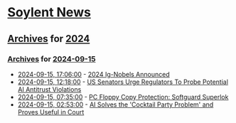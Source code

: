 # [Soylent News](../../../README.md)

## [Archives](../../index.md) for [2024](../index.md)

### [Archives](../../index.md) for [2024-09-15](index.md)

* [2024-09-15, 17:06:00](https://soylentnews.org/article.pl?sid=24/09/14/1350215&from=rss) - [2024 Ig-Nobels Announced](https://soylentnews.org/article.pl?sid=24/09/14/1350215&from=rss)
* [2024-09-15, 12:18:00](https://soylentnews.org/article.pl?sid=24/09/14/1339201&from=rss) - [US Senators Urge Regulators To Probe Potential AI Antitrust Violations](https://soylentnews.org/article.pl?sid=24/09/14/1339201&from=rss)
* [2024-09-15, 07:35:00](https://soylentnews.org/article.pl?sid=24/09/14/1336256&from=rss) - [PC Floppy Copy Protection: Softguard Superlok ](https://soylentnews.org/article.pl?sid=24/09/14/1336256&from=rss)
* [2024-09-15, 02:53:00](https://soylentnews.org/article.pl?sid=24/09/14/1335210&from=rss) - [AI Solves the 'Cocktail Party Problem' and Proves Useful in Court](https://soylentnews.org/article.pl?sid=24/09/14/1335210&from=rss)
